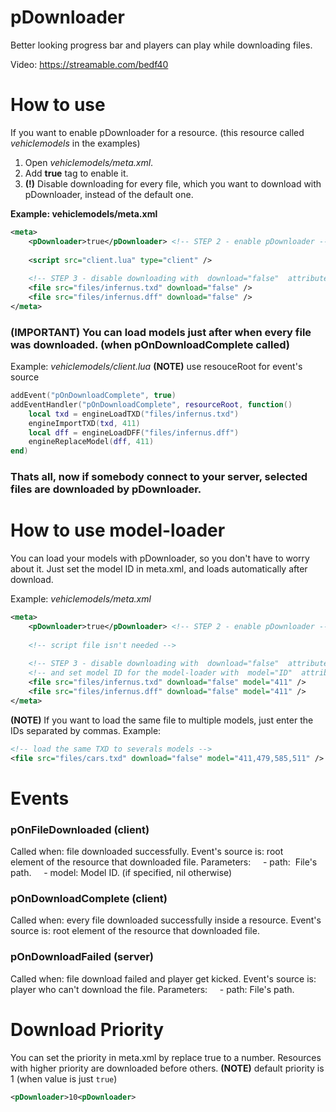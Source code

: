 # pDownloader
Better looking progress bar and players can play while downloading files.

Video: https://streamable.com/bedf40

# How to use
If you want to enable pDownloader for a resource. (this resource called *vehiclemodels* in the examples)
1) Open *vehiclemodels/meta.xml*.
2) Add **<pDownloader>true</pDownloader>** tag to enable it.
3) **(!)** Disable downloading for every file, which you want to download with pDownloader, instead of the default one.

**Example: vehiclemodels/meta.xml**
```xml
<meta>
    <pDownloader>true</pDownloader> <!-- STEP 2 - enable pDownloader -->
    
    <script src="client.lua" type="client" />
    
    <!-- STEP 3 - disable downloading with  download="false"  attribute -->
    <file src="files/infernus.txd" download="false" />
    <file src="files/infernus.dff" download="false" />
</meta>
```

### (IMPORTANT) You can load models just after when every file was downloaded. (when pOnDownloadComplete called)
Example: *vehiclemodels/client.lua*
**(NOTE)** use resouceRoot for event's source
```lua
addEvent("pOnDownloadComplete", true)
addEventHandler("pOnDownloadComplete", resourceRoot, function()
    local txd = engineLoadTXD("files/infernus.txd")
    engineImportTXD(txd, 411)
    local dff = engineLoadDFF("files/infernus.dff")
    engineReplaceModel(dff, 411)
end)
```

### Thats all, now if somebody connect to your server, selected files are downloaded by pDownloader.

# 

# How to use model-loader
You can load your models with pDownloader, so you don't have to worry about it.
Just set the model ID in meta.xml, and loads automatically after download.

Example: *vehiclemodels/meta.xml*
```xml
<meta>
    <pDownloader>true</pDownloader> <!-- STEP 2 - enable pDownloader -->
  
    <!-- script file isn't needed -->
  
    <!-- STEP 3 - disable downloading with  download="false"  attribute -->
    <!-- and set model ID for the model-loader with  model="ID"  attribute-->
    <file src="files/infernus.txd" download="false" model="411" />
    <file src="files/infernus.dff" download="false" model="411" />
</meta>
```
**(NOTE)** If you want to load the same file to multiple models, just enter the IDs separated by commas.
Example:
```xml
<!-- load the same TXD to severals models -->
<file src="files/cars.txd" download="false" model="411,479,585,511" />
```

# Events

### **pOnFileDownloaded** (client)
Called when: file downloaded successfully.
Event's source is: root element of the resource that downloaded file.
Parameters:
    - path:  File's path.
    - model: Model ID. (if specified, nil otherwise)

### **pOnDownloadComplete** (client)
Called when: every file downloaded successfully inside a resource.
Event's source is: root element of the resource that downloaded file.

### **pOnDownloadFailed** (server)
Called when: file download failed and player get kicked.
Event's source is: player who can't download the file.
Parameters:
    - path: File's path.


# Download Priority
You can set the priority in meta.xml by replace true to a number.
Resources with higher priority are downloaded before others.
**(NOTE)** default priority is 1 (when value is just `true`)

```xml
<pDownloader>10<pDownloader>
```